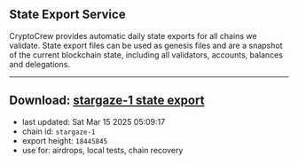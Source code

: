 ## State Export Service
CryptoCrew provides automatic daily state exports for all chains we validate. State export files can be used as genesis files and are a snapshot of the current blockchain state, including all validators, accounts, balances and delegations.

---
**Download: [stargaze-1 state export](https://dl-eu2.ccvalidators.com/SERVICE/stargaze/stargaze-1_export_18445845.json)**
---

- last updated: Sat Mar 15 2025 05:09:17
- chain id: `stargaze-1`
- export height: `18445845`
- use for: airdrops, local tests, chain recovery
